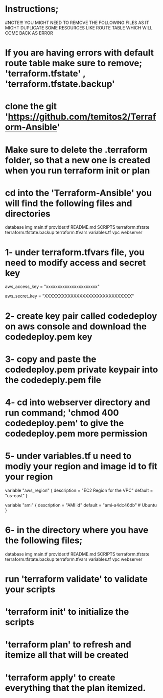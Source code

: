 # Instructions;

#NOTE!!! YOU MIGHT NEED TO REMOVE THE FOLLOWING FILES AS IT MIGHT DUPLICATE SOME RESOURCES LIKE ROUTE TABLE WHICH WILL COME BACK AS ERROR
# If you are having errors with default route table make sure to remove;  'terraform.tfstate' ,  'terraform.tfstate.backup'

# clone the git 'https://github.com/temitos2/Terraform-Ansible'

# Make sure to delete the .terraform folder, so that a new one is created when you run terraform init or plan

# cd into the 'Terraform-Ansible' you will find the following files and directories

database  img  main.tf  provider.tf  README.md  SCRIPTS  terraform.tfstate  terraform.tfstate.backup  terraform.tfvars  variables.tf  vpc  webserver

# 1- under terraform.tfvars file, you need to modify access and secret key 
aws_access_key = "xxxxxxxxxxxxxxxxxxxxxx"

aws_secret_key = "XXXXXXXXXXXXXXXXXXXXXXXXXXXXXX"


# 2- create key pair called codedeploy on aws console and download the codedeploy.pem key
# 3- copy and paste the codedeploy.pem  private keypair into the codedeply.pem file
# 4- cd into webserver directory and run command; 'chmod 400 codedeploy.pem' to give the codedeploy.pem more permission

# 5- under variables.tf u need to modiy your region and image id to fit your region
variable "aws_region" {
  description = "EC2 Region for the VPC"
  default     = "us-east"
}

variable "ami" {
  description = "AMI id"
  default     = "ami-a4dc46db" # Ubuntu
}

# 6- in the directory where you have the following files;

database  img  main.tf  provider.tf  README.md  SCRIPTS  terraform.tfstate  terraform.tfstate.backup  terraform.tfvars  variables.tf  vpc  webserver

# run 'terraform validate' to validate your scripts 
#     'terraform init' to initialize the scripts
#     'terraform plan' to refresh and itemize all that will be created
#     'terraform apply' to create everything that the plan itemized.
# 

